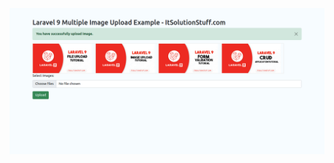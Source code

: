 ![Screenshot from 2020-08-06 23-23-06](https://github.com/sobuz80/Laravel9-Multiple-Image-Upload/blob/main/laravel-9-multiple-image-upload-2.png)
